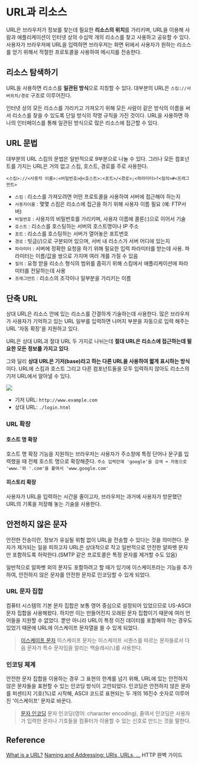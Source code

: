 # URL과 리소스
URL은 브라우저가 정보를 찾는데 필요한 **리소스의 위치**를 가리키며, URL을 이용해 사람과 애플리케이션이 인터넷 상의 수십억 개의 리소스를 찾고 사용하고 공유할 수 있다. 사용자가 브라우저에 URL을 입력하면 브라우저는 화면 뒤에서 사용자가 원하는 리소스를 얻기 위해서 적절한 프로토콜을 사용하여 메시지를 전송한다.

## 리소스 탐색하기
URL을 사용하면 리소스를 **일관된 방식**으로 지칭할 수 있다. 대부분의 URL은 `스킴://서버위치/경로` 구조로 이루어진다. 

인터넷 상의 모든 리소스를 가리키고 가져오기 위해 모든 사람이 같은 방식의 이름을 써서 리소스를 찾을 수 있도록 단일 방식의 작명 규칙을 가진 것이다. URL을 사용하면 하나의 인터페이스를 통해 일관된 방식으로 많은 리소스에 접근할 수 있다.

## URL 문법
대부분의 URL 스킴의 문법은 일반적으로 9부분으로 나눌 수 있다. 그러나 모든 컴포넌트를 가지는 URL은 거의 없고 스킴, 호스트, 경로를 주로 사용한다.

`<스킴>://<사용자 이름>:<비밀번호>@<호스트>:<포트>/<경로>;<파라미터>?<질의>#<프래그먼트>`

- `스킴` : 리소스를 가져오려면 어떤 프로토콜을 사용하여 서버에 접근해야 하는지
- `사용자이름` : 몇몇 스킴은 리소스에 접근을 하기 위해 사용자 이름 필요 (예: FTP서버)
- `비밀번호` : 사용자의 비밀번호를 가리키며, 사용자 이름에 콜론(:)으로 이어서 기술
- `호스트` : 리소스를 호스팅하는 서버의 호스트명이나 IP 주소
- `포트` : 리소스를 호스팅하는 서버가 열어놓은 포트번호
- `경로` : 빗금(/)으로 구분되어 있으며, 서버 내 리소스가 서버 어디에 있는지
- `파라미터` : 서버에 정확한 요청을 하기 위해 필요한 입력 파라미터를 받는데 사용. 파라미터는 이름/값을 쌍으로 가지며 여러 개를 가질 수 있음
- `질의` : 요청 받을 리소스 형식의 범위를 좁히기 위해 스킴에서 애플리케이션에 파라미터를 전달하는데 사용
- `프래그먼트` : 리소스의 조각이나 일부분을 가리키는 이름

## 단축 URL
상대 URL은 리소스 안에 있는 리소스를 간결하게 기술하는데 사용한다. 많은 브라우저가 사용자가 기억하고 있는 URL 일부를 입력하면 나머지 부분을 자동으로 입력 해주는 URL '자동 확장'을 지원하고 있다.

URL은 상대 URL과 절대 URL 두 가지로 나뉘는데 **절대 URL은 리소스에 접근하는데 필요한 모든 정보를 가지고 있다**. 

그와 달리 **상대 URL은 기저(base)라고 하는 다른 URL을 사용하여 짧게 표시하는 방식**이다. URL에 스킴과 호스트 그리고 다른 컴포넌트들을 모두 입력하지 않아도 리소스의 기저 URL에서 알아낼 수 있다.

![](https://images.velog.io/images/code_newb/post/47403d75-1a7b-4bce-b46d-5fafcf028b74/image.png)

- 기저 URL: `http://www.example.com`
- 상대 URL: `./login.html`

### URL 확장

#### 호스트 명 확장
호스트 명 확장 기능을 지원하는 브라우저는 사용자가 주소창에 특정 단어나 문구를 입력했을 때 전체 호스트 명으로 확장해준다.
`주소 입력란에 'google'을 검색 ➡ 자동으로 'www.'와 '.com'을 붙여서 'www.google.com'`


#### 히스토리 확장
사용자가 URL을 입력하는 시간을 줄이고자, 브라우저는 과거에 사용자가 방문했던 URL의 기록을 저장해 놓는 기술을 사용한다.

## 안전하지 않은 문자
안전한 전송이란, 정보가 유실될 위험 없이 URL을 전송할 수 있다는 것을 의미한다. 문자가 제거되는 일을 피하고자 URL은 상대적으로 작고 일반적으로 안전한 알파벳 문자만 포함하도록 허락한다.(SMTP 같은 프로토콜은 특정 문자를 제거할 수도 있음) 

일반적으로 알파벳 외의 문자도 포함하려고 할 때가 있기에 이스케이프라는 기능을 추가하여, 안전하지 않은 문자를 안전한 문자로 인코딩할 수 있게 되었다.

### URL 문자 집합
컴퓨터 시스템의 기본 문자 집합은 보통 영어 중심으로 설정되어 있었으므로 US-ASCII 문자 집합을 사용해왔다. 하지만 이는 만들어진지 오래된 문자 집합이기 때문에 여러 언어들을 지원할 수 없었다. 뿐만 아니라 URL이 특정 이진 데이터를 포함해야 하는 경우도 있었기 때문에 URL에 이스케이프 문자열을 쓸 수 있게 되었다.

> [이스케이프 문자](https://ko.wikipedia.org/wiki/%EC%9D%B4%EC%8A%A4%EC%BC%80%EC%9D%B4%ED%94%84_%EB%AC%B8%EC%9E%90)
> 이스케이프 문자는 이스케이프 시퀀스를 따르는 문자들로서 다음 문자가 특수 문자임을 알리는 백슬래시(`\`)를 사용한다.

### 인코딩 체계
안전한 문자 집합을 이용하는 경우 그 표현의 한계를 넘기 위해, URL에 있는 안전하지 않은 문자들을 표현할 수 있는 인코딩 방식이 고안되었다. 인코딩은 안전하지 않은 문자를 퍼센티지 기호(%)로 시작해, ASCII 코드로 표현되는 두 개의 16진수 숫자로 이루어진 '이스케이프' 문자로 바꾼다.
> [문자 인코딩](https://ko.wikipedia.org/wiki/%EB%AC%B8%EC%9E%90_%EC%9D%B8%EC%BD%94%EB%94%A9)
> 문자 인코딩(영어: character encoding), 줄여서 인코딩은 사용자가 입력한 문자나 기호들을 컴퓨터가 이용할 수 있는 신호로 만드는 것을 말한다.


## Reference
[What is a URL?](https://developer.mozilla.org/ko/docs/Learn/Common_questions/What_is_a_URL)
[Naming and Addressing: URIs, URLs, ...](https://www.w3.org/Addressing/)
HTTP 완벽 가이드